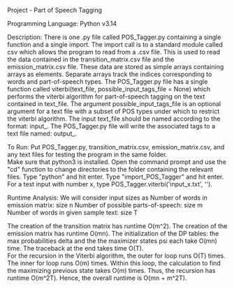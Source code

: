 Project  - Part of Speech Tagging

Programming Language: Python v3.14

Description:
There is one .py file called POS_Tagger.py containing a single function and a single import.  The import call is to a standard module 
called csv which allows the program to read from a .csv file.  This is used to read the data contained in the transition_matrix.csv file 
and the emission_matrix.csv file.  These data are stored as simple arrays containing arrays as elements.  Separate arrays track the indices 
corresponding to words and part-of-speech types.  The POS_Tagger.py file has a single function called 
viterbi(text_file, possible_input_tags_file = None) which performs the viterbi algorithm for part-of-speech tagging on the text contained 
in text_file.  The argument possible_input_tags_file is an optional argument for a text file with a subset of POS types under which to 
restrict the viterbi algorithm.  The input text_file should be named according to the format: input_<number>.  The POS_Tagger.py file will 
write the associated tags to a text file named: output_<number>.

To Run: 
Put POS_Tagger.py, transition_matrix.csv, emission_matrix.csv, and any text files for testing the program in the same folder.  
Make sure that python3 is installed.  Open the command prompt and use the "cd" function to change directories to the folder containing the 
relevant files.  Type "python" and hit enter.  Type "import_POS_Tagger" and hit enter.  For a test input with number x, type 
POS_Tagger.viterbi('input_x.txt', '<your possible tag file here>').

Runtime Analysis:
We will consider input sizes as
Number of words in emission matrix: size n
Number of possible parts-of-speech: size m
Number of words in given sample text: size T

The creation of the transition matrix has runtime O(m^2).  The creation of the emission matrix has runtime O(mn).  The initialization of
the DP tables: the max probabilities delta and the the maximizer states psi each take O(mn) time.  The traceback at the end takes time O(T).  
For the recursion in the Viterbi algorithm, the outer for loop runs O(T) times.  The inner for loop runs O(m) times.  Within this loop, the
calculation to find the maximizing previous state takes O(m) times.  Thus, the recursion has runtime O(m^2T).  Hence, the overall runtime
is O(mn + m^2T).

